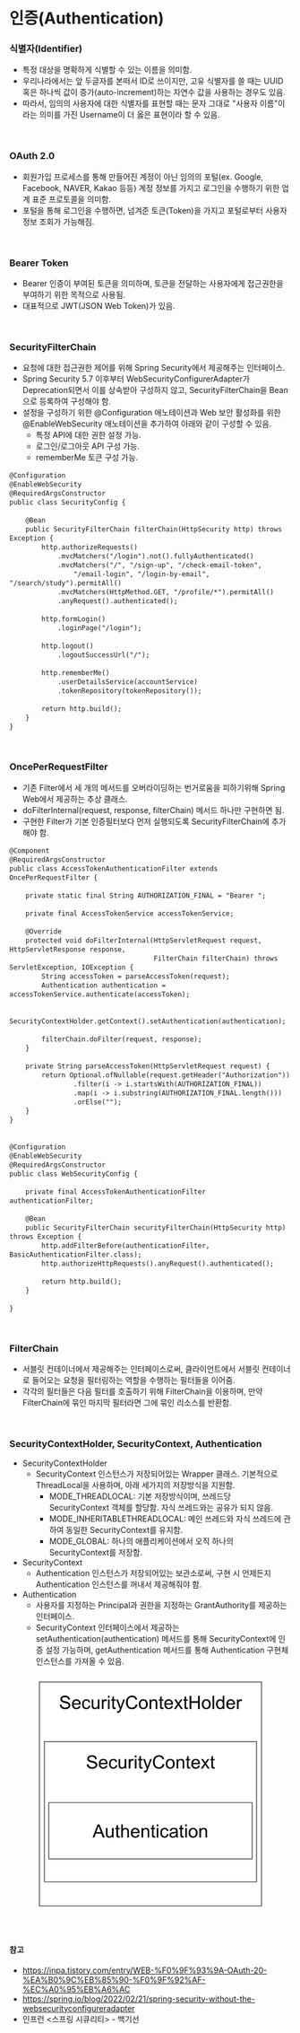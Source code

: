 # 인증(Authentication)

### 식별자(Identifier)
* 특정 대상을 명확하게 식별할 수 있는 이름을 의미함.
* 우리나라에서는 앞 두글자를 본떠서 ID로 쓰이지만, 고유 식별자를 쓸 때는 UUID 혹은 하나씩 값이 증가(auto-increment)하는 자연수 값을 사용하는 경우도 있음.
* 따라서, 임의의 사용자에 대한 식별자를 표현할 때는 문자 그대로 "사용자 이름"이라는 의미를 가진 Username이 더 옳은 표현이라 할 수 있음.

<br>

### OAuth 2.0
* 회원가입 프로세스를 통해 만들어진 계정이 아닌 임의의 포털(ex. Google, Facebook, NAVER, Kakao 등등) 계정 정보를 가지고 로그인을 수행하기 위한 업계 표준 프로토콜을 의미함.
* 포털을 통해 로그인을 수행하면, 넘겨준 토큰(Token)을 가지고 포털로부터 사용자 정보 조회가 가능해짐.

<br>

### Bearer Token
* Bearer 인증이 부여된 토큰을 의미하며, 토큰을 전달하는 사용자에게 접근권한을 부여하기 위한 목적으로 사용됨.
* 대표적으로 JWT(JSON Web Token)가 있음.

<br>

### SecurityFilterChain
* 요청에 대한 접근권한 제어를 위해 Spring Security에서 제공해주는 인터페이스.
* Spring Security 5.7 이후부터 WebSecurityConfigurerAdapter가 Deprecation되면서 이를 상속받아 구성하지 않고, SecurityFilterChain을 Bean으로 등록하여 구성해야 함.
* 설정을 구성하기 위한 @Configuration 애노테이션과 Web 보안 활성화를 위한 @EnableWebSecurity 애노테이션을 추가하여 아래와 같이 구성할 수 있음.
  * 특정 API에 대한 권한 설정 가능.
  * 로그인/로그아웃 API 구성 가능.
  * rememberMe 토큰 구성 가능.
```
@Configuration
@EnableWebSecurity
@RequiredArgsConstructor
public class SecurityConfig {

    @Bean
    public SecurityFilterChain filterChain(HttpSecurity http) throws Exception {
        http.authorizeRequests()
            .mvcMatchers("/login").not().fullyAuthenticated()
            .mvcMatchers("/", "/sign-up", "/check-email-token",
                "/email-login", "/login-by-email", "/search/study").permitAll()
            .mvcMatchers(HttpMethod.GET, "/profile/*").permitAll()
            .anyRequest().authenticated();

        http.formLogin()
            .loginPage("/login");

        http.logout()
            .logoutSuccessUrl("/");

        http.rememberMe()
            .userDetailsService(accountService)
            .tokenRepository(tokenRepository());

        return http.build();
    }
}
```

<br>

### OncePerRequestFilter
* 기존 Filter에서 세 개의 메서드를 오버라이딩하는 번거로움을 피하기위해 Spring Web에서 제공하는 추상 클래스.
* doFilterInternal(request, response, filterChain) 메서드 하나만 구현하면 됨.
* 구현한 Filter가 기본 인증필터보다 먼저 실행되도록 SecurityFilterChain에 추가해야 함.

```
@Component
@RequiredArgsConstructor
public class AccessTokenAuthenticationFilter extends OncePerRequestFilter {

    private static final String AUTHORIZATION_FINAL = "Bearer ";

    private final AccessTokenService accessTokenService;

    @Override
    protected void doFilterInternal(HttpServletRequest request, HttpServletResponse response,
                                    FilterChain filterChain) throws ServletException, IOException {
        String accessToken = parseAccessToken(request);
        Authentication authentication = accessTokenService.authenticate(accessToken);

        SecurityContextHolder.getContext().setAuthentication(authentication);

        filterChain.doFilter(request, response);
    }

    private String parseAccessToken(HttpServletRequest request) {
        return Optional.ofNullable(request.getHeader("Authorization"))
                .filter(i -> i.startsWith(AUTHORIZATION_FINAL))
                .map(i -> i.substring(AUTHORIZATION_FINAL.length()))
                .orElse("");
    }
}


@Configuration
@EnableWebSecurity
@RequiredArgsConstructor
public class WebSecurityConfig {

    private final AccessTokenAuthenticationFilter authenticationFilter;

    @Bean
    public SecurityFilterChain securityFilterChain(HttpSecurity http) throws Exception {
        http.addFilterBefore(authenticationFilter, BasicAuthenticationFilter.class);
        http.authorizeHttpRequests().anyRequest().authenticated();

        return http.build();
    }

}
```

<br>

### FilterChain
* 서블릿 컨테이너에서 제공해주는 인터페이스로써, 클라이언트에서 서블릿 컨테이너로 들어오는 요청을 필터링하는 역할을 수행하는 필터들을 이어줌.
* 각각의 필터들은 다음 필터를 호출하기 위해 FilterChain을 이용하며, 만약 FilterChain에 묶인 마지막 필터라면 그에 묶인 리소스를 반환함.

<br>

### SecurityContextHolder, SecurityContext, Authentication
* SecurityContextHolder
  * SecurityContext 인스턴스가 저장되어있는 Wrapper 클래스. 기본적으로 ThreadLocal을 사용하며, 아래 세가지의 저장방식을 지원함.
    * MODE_THREADLOCAL: 기본 저장방식이며, 쓰레드당 SecurityContext 객체를 할당함. 자식 쓰레드와는 공유가 되지 않음.
    * MODE_INHERITABLETHREADLOCAL: 메인 쓰레드와 자식 쓰레드에 관하여 동일한 SecurityContext를 유지함.
    * MODE_GLOBAL: 하나의 애플리케이션에서 오직 하나의 SecurityContext를 저장함.
* SecurityContext
  * Authentication 인스턴스가 저장되어있는 보관소로써, 구현 시 언제든지 Authentication 인스턴스를 꺼내서 제공해줘야 함.
* Authentication
  * 사용자를 지정하는 Principal과 권한을 지정하는 GrantAuthority를 제공하는 인터페이스.
  * SecurityContext 인터페이스에서 제공하는 setAuthentication(authentication) 메서드를 통해 SecurityContext에 인증 설정 가능하며, getAuthentication 메서드를 통해 Authentication 구현체 인스턴스를 가져올 수 있음.

<figure><img src="./images/SecurityContextHolder.png" alt=""></figure>

<br>

#### 참고
* https://inpa.tistory.com/entry/WEB-%F0%9F%93%9A-OAuth-20-%EA%B0%9C%EB%85%90-%F0%9F%92%AF-%EC%A0%95%EB%A6%AC
* https://spring.io/blog/2022/02/21/spring-security-without-the-websecurityconfigureradapter
* 인프런 <스프링 시큐리티> - 백기선

